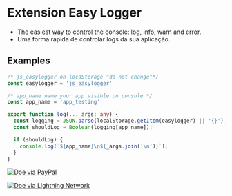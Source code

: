 # Extension Easy Logger
- The easiest way to control the console: log, info, warn and error.
- Uma forma rápida de controlar logs da sua aplicação.
## Examples
```ts
/* js_easylogger on locaStorage "do not change"*/
const easylogger = 'js_easylogger'

/* app_name name your app visible on console */
const app_name = 'app_testing'

export function log(..._args: any) {
  const logging = JSON.parse(localStorage.getItem(easylogger) || '{}');
  const shouldLog = Boolean(logging[app_name]);

  if (shouldLog) {
    console.log(`${app_name}\n${_args.join('\n')}`);
  }
}
```

[![Doe via PayPal](https://img.shields.io/badge/Doe-via%20PayPal-blue)](https://www.paypal.com/donate/?hosted_button_id=SGZ4XU7T4GR7E)

[![Doe via Lightning Network](https://img.shields.io/badge/Doe-via%20Lightning%20Network-orange)](lightning:hiddenuuid@getalby.com)
